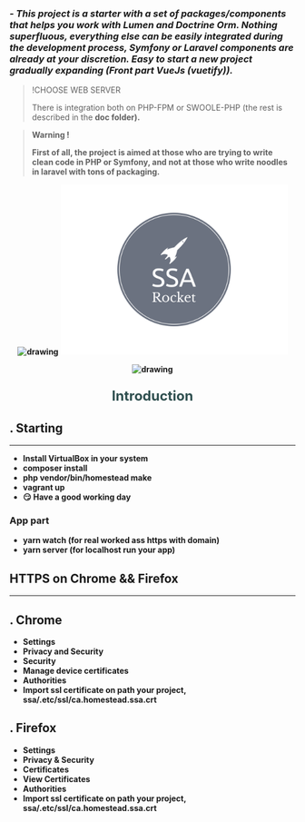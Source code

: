 <h3 style="font-style: italic">
- This project is a starter with a set of packages/components that helps you work with Lumen and Doctrine Orm.
Nothing superfluous, everything else can be easily integrated during the development process, Symfony or Laravel components are already at your discretion.
Easy to start a new project gradually expanding (Front part VueJs (vuetify)).
</h3>

> <p>!CHOOSE WEB SERVER</p>
> There is integration both on PHP-FPM or SWOOLE-PHP (the rest is described in the <b>doc folder).

> <p>Warning !</p>
> First of all, the project is aimed at those who are trying to write clean code in PHP or Symfony, and not at those who write noodles in laravel with tons of packaging.

<p align="CENTER">
<img src="https://steringm.ru/uploads/posts/61a00b6d93fd6.png?v0.12.2" alt="drawing" width="290"/>
<img src=".github/ssa-logo.png" alt="drawing" width="400"/>
</p>
<p align="center">
<img src="https://repository-images.githubusercontent.com/5133949/13b58180-bc96-11ea-939f-53b1ca16d341" alt="drawing" width="400"/>
</p>

<p align="center" style="font-size: 1.5rem;color: darkslategrey">Introduction</p>

. Starting
-
---

- Install VirtualBox in your system
- composer install
- php vendor/bin/homestead make
- vagrant up
- :smirk: Have a good working day

### App part

- yarn watch (for real worked ass https with domain)
- yarn server (for localhost run your app)

HTTPS on Chrome && Firefox
-
---
. Chrome
-

- Settings
- Privacy and Security
- Security
- Manage device certificates
- Authorities
- Import ssl certificate on path your project, ssa/.etc/ssl/ca.homestead.ssa.crt

. Firefox
-

- Settings
- Privacy & Security
- Certificates
- View Certificates
- Authorities
- Import ssl certificate on path your project, ssa/.etc/ssl/ca.homestead.ssa.crt

